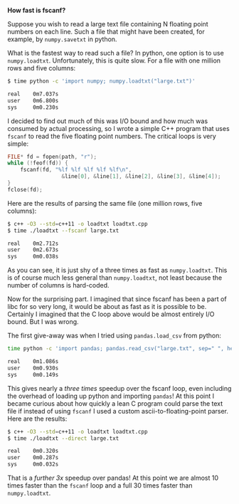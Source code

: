 **How fast is fscanf?**

Suppose you wish to read a large text file containing N floating point
numbers on each line. Such a file that might have been created, for
example, by `numpy.savetxt` in python.

What is the fastest way to read such a file? In python, one option is
to use `numpy.loadtxt`. Unfortunately, this is quite slow. For a file
with one million rows and five columns:

```bash
$ time python -c 'import numpy; numpy.loadtxt("large.txt")'

real    0m7.037s
user    0m6.800s
sys     0m0.230s
```

I decided to find out much of this was I/O bound and how much was
consumed by actual processing, so I wrote a simple C++ program that
uses `fscanf` to read the five floating point numbers. The critical
loops is very simple:

```c++
FILE* fd = fopen(path, "r");
while (!feof(fd)) {
	fscanf(fd, "%lf %lf %lf %lf %lf\n",
				 &line[0], &line[1], &line[2], &line[3], &line[4]);
}
fclose(fd);
```

Here are the results of parsing the same file (one million rows, five columns):

```bash
$ c++ -O3 --std=c++11 -o loadtxt loadtxt.cpp
$ time ./loadtxt --fscanf large.txt

real    0m2.712s
user    0m2.673s
sys	    0m0.038s
```

As you can see, it is just shy of a three times as fast as
`numpy.loadtxt`. This is of course much less general than
`numpy.loadtxt`, not least because the number of columns is
hard-coded.

Now for the surprising part. I imagined that since fscanf has been a
part of libc for so very long, it would be about as fast as it is
possible to be. Certainly I imagined that the C loop above would be
almost entirely I/O bound. But I was wrong.

The first give-away was when I tried using `pandas.load_csv` from
python:

```bash
time python -c 'import pandas; pandas.read_csv("large.txt", sep=" ", header=None)'

real    0m1.086s
user    0m0.930s
sys     0m0.149s
```

This gives nearly a _three times_ speedup over the fscanf loop, even
including the overhead of loading up python and importing `pandas`! At
this point I became curious about how quickly a lean C program could
parse the text file if instead of using `fscanf` I used a custom
ascii-to-floating-point parser. Here are the results:

```bash
$ c++ -O3 --std=c++11 -o loadtxt loadtxt.cpp
$ time ./loadtxt --direct large.txt

real    0m0.320s
user    0m0.287s
sys     0m0.032s
```

That is a _further 3x_ speedup over pandas! At this point we are
almost 10 times faster than the `fscanf` loop and a full 30 times
faster than `numpy.loadtxt`.
